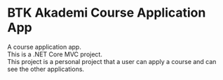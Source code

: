 # BTK Akademi Course Application App
 A course application app.
 <br>
 This is a .NET Core MVC project. 
 <br>
 This project is a personal project that a user can apply a course and can see the other applications.
